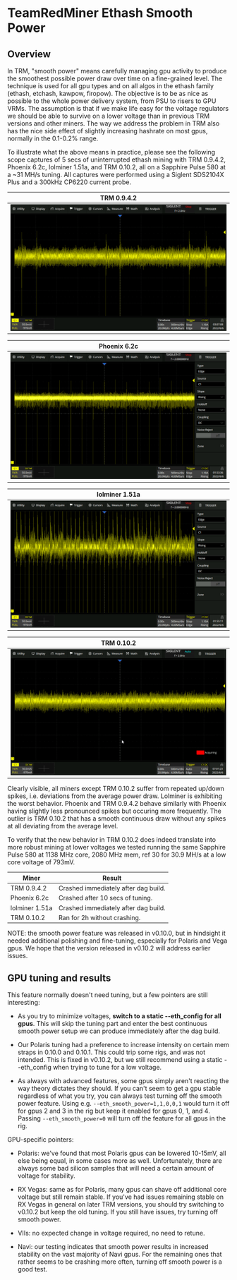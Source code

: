 # TeamRedMiner Ethash Smooth Power


## Overview

In TRM, "smooth power" means carefully managing gpu activity to
produce the smoothest possible power draw over time on a fine-grained
level. The technique is used for all gpu types and on all algos in the
ethash family (ethash, etchash, kawpow, firopow). The objective is to
be as nice as possible to the whole power delivery system, from PSU to
risers to GPU VRMs. The assumption is that if we make life easy for
the voltage regulators we should be able to survive on a lower voltage
than in previous TRM versions and other miners. The way we address the
problem in TRM also has the nice side effect of slightly increasing
hashrate on most gpus, normally in the 0.1-0.2% range.

To illustrate what the above means in practice, please see the
following scope captures of 5 secs of uninterrupted ethash mining with
TRM 0.9.4.2, Phoenix 6.2c, lolminer 1.51a, and TRM 0.10.2, all on a
Sapphire Pulse 580 at a ~31 MH/s tuning. All captures were performed
using a Siglent SDS2104X Plus and a 300kHz CP6220 current probe.

| TRM 0.9.4.2 |
|:--:|
| ![TRM 0.9.4.2](pics/smooth_trm0942_5secs.png) |


| Phoenix 6.2c |
|:--:|
| ![Phoenix 6.2c](pics/smooth_phoenix62c_5secs.png) |


| lolminer 1.51a |
|:--:|
| ![lolminer 1.51a](pics/smooth_lolminer151a_5secs.png) |


| TRM 0.10.2 |
|:--:|
| ![TRM 0.10.2](pics/smooth_trm0102_5secs.png) |


Clearly visible, all miners except TRM 0.10.2 suffer from repeated
up/down spikes, i.e. deviations from the average power draw. Lolminer
is exhibiting the worst behavior. Phoenix and TRM 0.9.4.2 behave
similarly with Phoenix having slightly less pronounced spikes but
occuring more frequently. The outlier is TRM 0.10.2 that has a smooth
continuous draw without any spikes at all deviating from the average
level.

To verify that the new behavior in TRM 0.10.2 does indeed translate
into more robust mining at lower voltages we tested running the same
Sapphire Pulse 580 at 1138 MHz core, 2080 MHz mem, ref 30 for 30.9
MH/s at a low core voltage of 793mV.

| Miner          | Result                               |
| -------------- | ------------------------------------ |
| TRM 0.9.4.2    | Crashed immediately after dag build. |
| Phoenix 6.2c   | Crashed after 10 secs of tuning.     |
| lolminer 1.51a | Crashed immediately after dag build. |
| TRM 0.10.2     | Ran for 2h without crashing.         |


NOTE: the smooth power feature was released in v0.10.0, but in
hindsight it needed additional polishing and fine-tuning, especially
for Polaris and Vega gpus. We hope that the version released in
v0.10.2 will address earlier issues.

## GPU tuning and results

This feature normally doesn't need tuning, but a few pointers are
still interesting:

- As you try to minimize voltages, **switch to a static --eth_config
  for all gpus**. This will skip the tuning part and enter the best
  continuous smooth power setup we can produce immediately after the
  dag build.

- Our Polaris tuning had a preference to increase intensity on certain
  mem straps in 0.10.0 and 0.10.1. This could trip some rigs, and was
  not intended. This is fixed in v0.10.2, but we still recommend using
  a static --eth_config when trying to tune for a low voltage.

- As always with advanced features, some gpus simply aren't reacting
  the way theory dictates they should. If you can't seem to get a gpu
  stable regardless of what you try, you can always test turning off
  the smooth power feature. Using e.g. `--eth_smooth_power=1,1,0,0,1`
  would turn it off for gpus 2 and 3 in the rig but keep it enabled
  for gpus 0, 1, and 4. Passing `--eth_smooth_power=0` will turn off
  the feature for all gpus in the rig.

GPU-specific pointers:

- Polaris: we've found that most Polaris gpus can be lowered 10-15mV,
  all else being equal, in some cases more as well. Unfortunately,
  there are always some bad silicon samples that will need a certain
  amount of voltage for stability.

- RX Vegas: same as for Polaris, many gpus can shave off additional
  core voltage but still remain stable. If you've had issues remaining
  stable on RX Vegas in general on later TRM versions, you should try
  switching to v0.10.2 but keep the old tuning. If you still have
  issues, try turning off smooth power.

- VIIs: no expected change in voltage required, no need to retune.

- Navi: our testing indicates that smooth power results in increased
  stability on the vast majority of Navi gpus. For the remaining ones
  that rather seems to be crashing more often, turning off smooth
  power is a good test.
